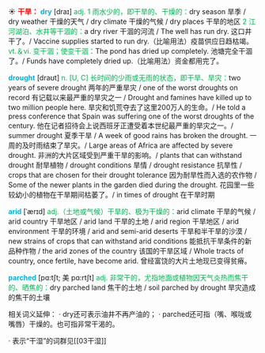 ☀ <font color="red">**干旱：**</font>
<font color="sky blue">**dry**</font> [draɪ] 
<font color="#00b050">adj. 1 雨水少的，即干旱的、干燥的：</font>dry season 旱季 / dry weather 干燥的天气 / dry climate 干燥的气候 / dry places 干旱的地区 <font color="#00b050">2 江河湖泊、水井等干涸的：</font>a dry river 干涸的河流 / The well has run dry. 这口井干了。/ Vaccine supplies started to run dry.（比喻用法）疫苗供应日趋枯竭。<font color="#00b050">vt.＆vi. 变干涸；使变干涸：</font>The pond has dried up completely. 池塘完全干涸了。/ Funds have completely dried up.（比喻用法）资金都用完了。
           
<font color="sky blue">**drought**</font> [draʊt]
<font color="#00b050">n. [U, C] 长时间的少雨或无雨的状态，即干旱、旱灾：</font>two years of severe drought 两年的严重旱灾 / one of the worst droughts on record 有记载以来最严重的旱灾之一 / Drought and famines have killed up to two million people here. 旱灾和饥荒夺去了这里200万人的生命。/ He told a press conference that Spain was suffering one of the worst droughts of the century. 他在记者招待会上说西班牙正遭受着本世纪最严重的旱灾之一。/ summer drought 夏季干旱 / A week of good rains has broken the drought. 一周的及时雨结束了旱灾。/ Large areas of Africa are affected by severe drought. 非洲的大片区域受到严重干旱的影响。/ plants that can withstand drought 耐旱植物 / drought conditions 旱情 / drought resistance 抗旱性 / crops that are chosen for their drought tolerance 因为耐旱性而入选的农作物 / Some of the newer plants in the garden died during the drought. 花园里一些较幼小的植物在干旱期间枯萎了。/ in times of drought 在干旱时期           

<font color="sky blue">**arid**</font> [ˈærɪd]
<font color="#00b050">adj.（土地或气候）干旱的、极为干燥的：</font>arid climate 干旱的气候 / arid country 干旱地区 / arid land 干旱的土地 / arid region 干旱地区 / arid environment 干旱的环境 / arid and semi-arid deserts 干旱和半干旱的沙漠 / new strains of crops that can withstand arid conditions 能抵抗干旱条件的新品种作物 / the arid zones of the country 该国的干旱区域 / Whole tracts of country, once fertile, have become arid. 曾经富饶的大片土地现已变得贫瘠。
           
<font color="sky blue">**parched**</font> [pɑ:tʃt; 美 pɑ:rtʃt]
<font color="#00b050">adj. 非常干的，尤指地面或植物因天气炎热而焦干的、晒焦的：</font>dry parched land 焦干的土地 / soil parched by drought 旱灾造成的焦干的土壤

相关词义延伸：
· dry还可表示油井不再产油的；
· parched还可指（嘴、喉咙或嘴唇）干燥的。也可指非常干渴的。

· 表示“干湿”的词群见[[03干湿]]

